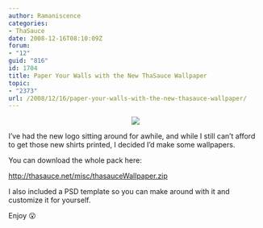 ```yaml
---
author: Ramaniscence
categories:
- ThaSauce
date: 2008-12-16T08:10:09Z
forum:
- "12"
guid: "816"
id: 1704
title: Paper Your Walls with the New ThaSauce Wallpaper
topic:
- "2373"
url: /2008/12/16/paper-your-walls-with-the-new-thasauce-wallpaper/
---
```


<div align="center">
  <img border="0" src="images/newsMisc/paperWalls.png" />
</div>

I&#8217;ve had the new logo sitting around for awhile, and while I still can&#8217;t afford to get those new shirts printed, I decided I&#8217;d make some wallpapers.

You can download the whole pack here:

<a target="_blank" href="http://thasauce.net/misc/thasauceWallpaper.zip">http://thasauce.net/misc/thasauceWallpaper.zip</a>

I also included a PSD template so you can make around with it and customize it for yourself.

Enjoy 😮